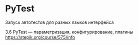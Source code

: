 # PyTest
Запуск автотестов для разных языков интерфейса

3.6 PyTest — параметризация, конфигурирование, плагины
https://stepik.org/course/575/info
